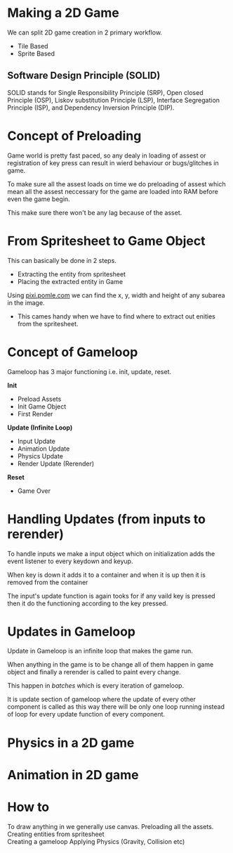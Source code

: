 # **Making a 2D Game**

We can split 2D game creation in 2 primary workflow.

- Tile Based
- Sprite Based

## **Software Design Principle (SOLID)**

SOLID stands for Single Responsibility Principle (SRP), Open closed Principle (OSP), Liskov substitution Principle (LSP), Interface Segregation Principle (ISP), and Dependency Inversion Principle (DIP).

# **Concept of Preloading**

Game world is pretty fast paced, so any dealy in loading of assest or registration of key press can result in wierd behaviour or bugs/glitches in game.

To make sure all the assest loads on time we do preloading of assest which mean all the assest neccessary for the game are loaded into RAM before even the game begin.

This make sure there won't be any lag because of the asset.

# **From Spritesheet to Game Object**

This can basically be done in 2 steps.

- Extracting the entity from spritesheet
- Placing the extracted entity in Game

Using [pixi.pomle.com](pixi.pomle.com) we can find the x, y, width and height of any subarea in the image.

- This cames handy when we have to find where to extract out enities from the spritesheet.

# **Concept of Gameloop**

Gameloop has 3 major functioning i.e. init, update, reset.

**Init**

- Preload Assets
- Init Game Object
- First Render

**Update (Infinite Loop)**

- Input Update
- Animation Update
- Physics Update
- Render Update (Rerender)

**Reset**

- Game Over

# **Handling Updates (from inputs to rerender)**

To handle inputs we make a input object which on initialization adds the event listener to every keydown and keyup.

When key is down it adds it to a container and when it is up then it is removed from the container

The input's update function is again tooks for if any vaild key is pressed then it do the functioning according to the key pressed.

# **Updates in Gameloop**

Update in Gameloop is an infinite loop that makes the game run.

When anything in the game is to be change all of them happen in game object and finally a rerender is called to paint every change.

This happen in _batches_ which is every iteration of gameloop.

It is update section of gameloop where the update of every other component is called as this way there will be only one loop running instead of loop for every update function of every component.

# **Physics in a 2D game**

# **Animation in 2D game**

# **How to**

To draw anything in we generally use canvas.
Preloading all the assets.
Creating entities from spritesheet  
Creating a gameloop
Applying Physics (Gravity, Collision etc)
